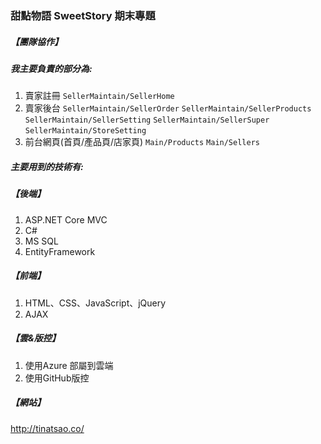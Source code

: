 ### 甜點物語 SweetStory 期末專題

##### 【團隊協作】
##### 我主要負責的部分為:
1. 賣家註冊
`SellerMaintain/SellerHome`
2. 賣家後台
`SellerMaintain/SellerOrder`
`SellerMaintain/SellerProducts`
`SellerMaintain/SellerSetting`
`SellerMaintain/SellerSuper`
`SellerMaintain/StoreSetting`
4. 前台網頁(首頁/產品頁/店家頁)
`Main/Products`
`Main/Sellers`
##### 主要用到的技術有:
##### 【後端】
1. ASP.NET Core MVC
2. C#
3. MS SQL
4. EntityFramework

##### 【前端】
1. HTML、CSS、JavaScript、jQuery
2. AJAX

##### 【雲&版控】
1. 使用Azure 部屬到雲端
2. 使用GitHub版控

##### 【網站】
http://tinatsao.co/
